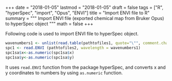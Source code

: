 +++
date = "2018-01-05"
lastmod = "2018-01-05"
draft = false
tags = ["R", "hyperSpec", "import", "Opus", "ENVI"]
title = "Import ENVI file to R"
summary = """
Import ENVI file (exported chemical map from Bruker Opus) to hyperSpec object
"""
math = false
+++



Following code is used to import ENVI file to hyperSpec object. 
```r
wavenumbers1 <- unlist(read.table(pathtofiles1, quote="\"", comment.char=""))
spc1 <- read.ENVI (pathtofiles2, wavelength = wavenumbers1)
spc1sa$x<-as.numeric(spc1sa$x)
spc1sa$y<-as.numeric(spc1sa$y)

```
It uses `read.ENVI` function from the package hyperSpec, and converts x and y coordinates to numbers by using `as.numeric` function. 
